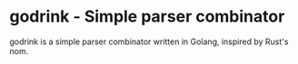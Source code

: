 # godrink - Simple parser combinator

godrink is a simple parser combinator written in Golang, inspired by Rust's nom.
